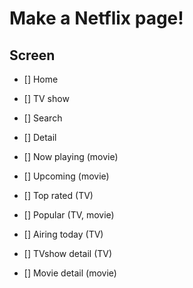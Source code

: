 # Make a Netflix page!

## Screen

- [] Home
- [] TV show
- [] Search
- [] Detail

- [] Now playing (movie)
- [] Upcoming (movie)
- [] Top rated (TV)
- [] Popular (TV, movie)
- [] Airing today (TV)
- [] TVshow detail (TV)
- [] Movie detail (movie)
